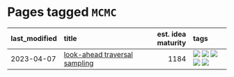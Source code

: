 # Pages tagged `MCMC`

|last_modified|title|est. idea maturity|tags
|:---|:---|---:|:---|
|2023-04-07|[look-ahead traversal sampling](../look-ahead-traversal-sampling.md)|1184|[![](https://img.shields.io/badge/tag-MCMC-cd61a2)](../tags/MCMC.md) [![](https://img.shields.io/badge/tag-animation-1743a)](../tags/animation.md) [![](https://img.shields.io/badge/tag-control-95c41e)](../tags/control.md) [![](https://img.shields.io/badge/tag-experimental-76bb24)](../tags/experimental.md) [![](https://img.shields.io/badge/tag-image_generation-dafbc7)](../tags/image_generation.md)|